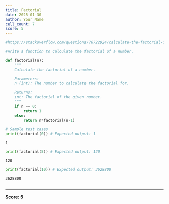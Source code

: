 ```yaml
---
title: Factorial
date: 2025-01-30
author: Your Name
cell_count: 7
score: 5
---
```


```python
#https://stackoverflow.com/questions/76722924/calculate-the-factorial-of-a-number
```


```python
#Write a function to calculate the factorial of a number.
```


```python
def factorial(n):
    """
    Calculate the factorial of a number.

    Parameters:
    n (int): The number to calculate the factorial for.

    Returns:
    int: The factorial of the given number.
    """
    if n == 0:
        return 1
    else:
        return n*factorial(n-1)
```


```python
# Sample test cases
print(factorial(0)) # Expected output: 1
```

    1



```python
print(factorial(5)) # Expected output: 120
```

    120



```python
print(factorial(10)) # Expected output: 3628800
```

    3628800



```python

```


---
**Score: 5**
